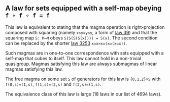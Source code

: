 ## A law for sets equipped with a self-map obeying `f ∘ f ∘ f = f`

This law is equivalent to stating that the magma operation is right-projection composed with squaring (namely `x◇y=y◇y`, a form of [law 39](https://teorth.github.io/equational_theories/implications/?39)) and that the squaring map `S: M→M` obeys `S(S(S(S(x)))) = S(x)`.  The second condition can be replaced by the shorter [law 3253](https://teorth.github.io/equational_theories/implications/?3253) `x◇x=x◇(x◇(x◇x))`.

Such magmas are in one-to-one correspondence with sets equipped with a self-map that cubes to itself.  This law cannot hold in a non-trivial quasigroup.  Magmas satisfying this law are always submagmas of linear magmas satisfying this law.

The free magma on some set `S` of generators for this law is `{0,1,2}×S` with `f(0,s)=(1,s)`, `f(1,s)=(2,s)` and `f(2,s)=(1,s)`.

The equivalence class of this law is large (18 laws in our list of 4694 laws).
